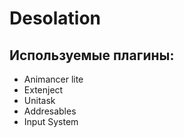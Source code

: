 # Desolation
 
## Используемые плагины:

- Animancer lite
- Extenject
- Unitask
- Addresables
- Input System
